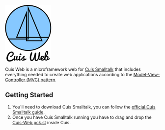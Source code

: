 <img src="assets/cuis_web_logo.png" width="150" alt="Cuis web logo">

Cuis Web is a microframework web for [Cuis Smalltalk](https://github.com/Cuis-Smalltalk/Cuis-Smalltalk-Dev) that includes everything needed to create web applications according to the [Model-View-Controller (MVC) pattern](https://en.wikipedia.org/wiki/Model%E2%80%93view%E2%80%93controller).

## Getting Started

1. You'll need to download Cuis Smalltalk, you can follow the [official Cuis Smalltalk guide](https://github.com/Cuis-Smalltalk/Cuis-Smalltalk-Dev#setting-up-cuis-in-your-machine).
2. Once you have Cuis Smalltalk running you have to drag and drop the [Cuis-Web.pck.st](https://github.com/gstn-caruso/cuis-web/blob/master/Cuis-Web.pck.st) inside Cuis.


